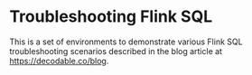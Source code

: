 # Troubleshooting Flink SQL

This is a set of environments to demonstrate various Flink SQL troubleshooting scenarios described in the blog article at https://decodable.co/blog.

